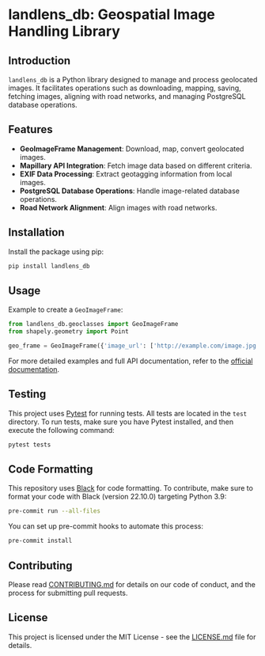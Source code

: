 # landlens_db: Geospatial Image Handling Library

## Introduction

`landlens_db` is a Python library designed to manage and process geolocated images. It facilitates operations such as downloading, mapping, saving, fetching images, aligning with road networks, and managing PostgreSQL database operations.

## Features

- **GeoImageFrame Management**: Download, map, convert geolocated images.
- **Mapillary API Integration**: Fetch image data based on different criteria.
- **EXIF Data Processing**: Extract geotagging information from local images.
- **PostgreSQL Database Operations**: Handle image-related database operations.
- **Road Network Alignment**: Align images with road networks.

## Installation

Install the package using pip:

```bash
pip install landlens_db
```

## Usage

Example to create a `GeoImageFrame`:

```python
from landlens_db.geoclasses import GeoImageFrame
from shapely.geometry import Point

geo_frame = GeoImageFrame({'image_url': ['http://example.com/image.jpg'], 'name': ['Sample'], 'geometry': [Point(0, 0)]})
```

For more detailed examples and full API documentation, refer to the [official documentation](link-to-documentation).

## Testing

This project uses [Pytest](https://pytest.org) for running tests. All tests are located in the `test` directory. To run tests, make sure you have Pytest installed, and then execute the following command:

```bash
pytest tests
```

## Code Formatting

This repository uses [Black](https://github.com/psf/black) for code formatting. To contribute, make sure to format your code with Black (version 22.10.0) targeting Python 3.9:

```bash
pre-commit run --all-files
```

You can set up pre-commit hooks to automate this process:

```bash
pre-commit install
```

## Contributing

Please read [CONTRIBUTING.md](CONTRIBUTING.md) for details on our code of conduct, and the process for submitting pull requests.

## License

This project is licensed under the MIT License - see the [LICENSE.md](LICENSE.md) file for details.
```
